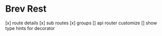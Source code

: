 # Brev Rest

[x] route details
[x] sub routes
[x] groups
[] api router customize
[] show type hints for decorator
